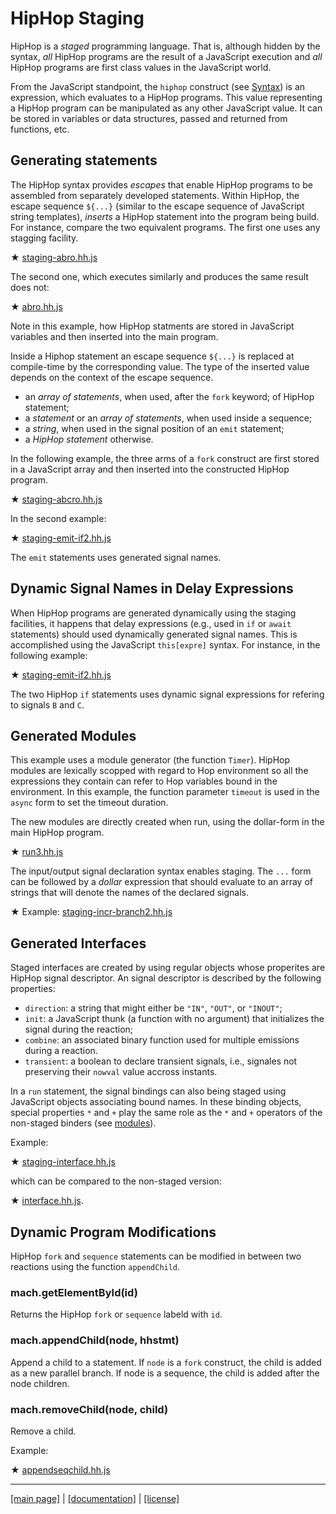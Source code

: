 HipHop Staging
==============

HipHop is a _staged_ programming language. That is, although hidden
by the syntax, _all_ HipHop programs are the result of a JavaScript
execution and _all_ HipHop programs are first class values in the 
JavaScript world. 

From the JavaScript standpoint, the `hiphop` construct (see
[Syntax](./syntax/hiphop.bnf)) is an expression, which evaluates to
a HipHop programs. This value representing a HipHop program can be
manipulated as any other JavaScript value. It can be stored in variables
or data structures, passed and returned from functions, etc.

Generating statements
---------------------

The HipHop syntax provides _escapes_ that enable HipHop programs to be
assembled from separately developed statements. Within HipHop, the
escape sequence `${...}` (similar to the escape sequence of JavaScript
string templates), _inserts_ a HipHop statement into the program being
build. For instance, compare the two equivalent programs.  The first
one uses any stagging facility.

&#x2605; [staging-abro.hh.js](../test/staging-abro.hh.js)

The second one, which executes similarly and produces the same result does not:

&#x2605; [abro.hh.js](../test/abro.hh.js)

Note in this example, how HipHop statments are stored in JavaScript
variables and then inserted into the main program. 

Inside a Hiphop statement an escape sequence `${...}` is replaced
at compile-time by the corresponding value. The type of the inserted
value depends on the context of the escape sequence. 

   * an *array of statements*, when used, after the `fork` keyword;
   of HipHop statement;
   * a *statement* or an *array of statements*, when used inside a sequence;
   * a *string*, when used in the signal position of an `emit` statement;
   * a *HipHop statement* otherwise.
   
In the following example, the three arms of a `fork` construct are first
stored in a JavaScript array and then inserted into the constructed
HipHop program.

&#x2605; [staging-abcro.hh.js](../test/staging-abcro.hh.js)

In the second example:

&#x2605; [staging-emit-if2.hh.js](../test/staging-emit-if2.hh.js)

The `emit` statements uses generated signal names.


Dynamic Signal Names in Delay Expressions
-----------------------------------------

When HipHop programs are generated dynamically using the staging facilities,
it happens that delay expressions (e.g., used in `if` or `await` statements)
should used dynamically generated signal names. This is accomplished
using the JavaScript `this[expre]` syntax. For instance, in the following
example:

&#x2605; [staging-emit-if2.hh.js](../test/staging-emit-if2.hh.js)

The two HipHop `if` statements uses dynamic signal expressions for 
refering to signals `B` and `C`.


Generated Modules
-----------------

This example uses a module generator (the function `Timer`). HipHop modules are
lexically scopped with regard to Hop environment so all the expressions they
contain can refer to Hop variables bound in the environment. In this example,
the function parameter `timeout` is used in the `async` form to set the
timeout duration.

The new modules are directly created when run, using the dollar-form
in the main HipHop program. 

&#x2605; [run3.hh.js](../test/run3.hh.js)

The input/output signal declaration syntax enables staging. The
`...` form can be followed by a _dollar_ expression that should evaluate
to an array of strings that will denote the names of the declared signals.

&#x2605; Example: [staging-incr-branch2.hh.js](../../test/staging-incr-branch2.hh.js)


Generated Interfaces
--------------------

Staged interfaces are created by using regular objects whose properites
are HipHop signal descriptor. An signal descriptor is described by the
following properties:

  * `direction`: a string that might either be `"IN"`, `"OUT"`, or `"INOUT"`;
  * `init`: a JavaScript thunk (a function with no argument) that initializes
  the signal during the reaction;
  * `combine`: an associated binary function used for multiple emissions
  during a reaction.
  * `transient`: a boolean to declare transient signals, i.e., signales not
  preserving their `nowval` value accross instants.

In a `run` statement, the signal bindings can also being staged using
JavaScript objects associating bound names. In these binding objects,
special properties `*` and `+` play the same role as the `*` and
`+` operators of the non-staged binders (see [modules](./lang/module.md)).

Example:

&#x2605; [staging-interface.hh.js](../test/staging-interface.hh.js)

which can be compared to the non-staged version:

&#x2605; [interface.hh.js](../test/interface.hh.js).


Dynamic Program Modifications
-----------------------------

HipHop `fork` and `sequence` statements can be modified in between two
reactions using the function `appendChild`.

### mach.getElementById(id) ###

Returns the HipHop `fork` or `sequence` labeld with `id`.

### mach.appendChild(node, hhstmt) ###
<!-- [:@glyphicon glyphicon-tag function] -->

Append a child to a statement. If `node` is a `fork` construct, the
child is added as a new parallel branch. If node is a sequence, the
child is added after the node children.

### mach.removeChild(node, child) ###
<!-- [:@glyphicon glyphicon-tag function] -->

Remove a child.

Example:

&#x2605; [appendseqchild.hh.js](../test/appendseqchild.hh.js)


- - - - - - - - - - - - - - - - - - - - - - - - - - - - - - - - - - - - - - - - -
[[main page]](../README.md) | [[documentation]](./README.md) | [[license]](./license.md)



